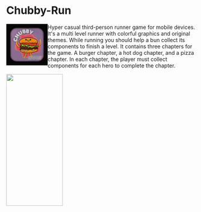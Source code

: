 
# Chubby-Run

<img align="left" align="top" width="110" height="110" src="Chubby_Logo.JPG">
<p>
<div align="left">
Hyper casual third-person runner game for mobile devices.
It's a multi level runner with colorful graphics and original themes.
While running you should help a bun collect its components to finish a level.
It contains three chapters for the game.
A burger chapter, a hot dog chapter, and a pizza chapter.
In each chapter, the player must collect components for each hero to complete the chapter.
</div>
</p>
<p align="top" align="right">
<img width="150" height="350" src="https://user-images.githubusercontent.com/46049140/195423515-43f56c2a-f01f-4bea-aa49-a5637850939a.gif">
</p>
